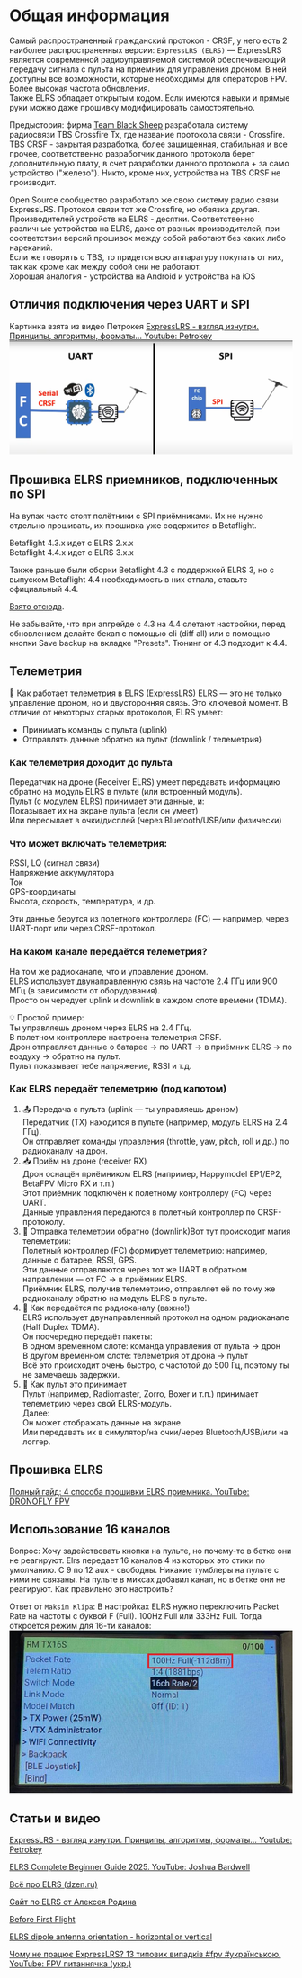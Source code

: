 # Общая информация
Самый распространенный гражданский протокол - CRSF, у него есть 2 наиболее распространенных версии:
`ExpressLRS (ELRS)` — ExpressLRS является современной радиоуправляемой системой обеспечивающий передачу сигнала с пульта на приемник для управления дроном. В ней доступны все возможности, которые необходимы для операторов FPV. Более высокая частота обновления.  
Также ELRS обладает открытым кодом. Если имеются навыки и прямые руки можно даже прошивку модифицировать самостоятельно.

Предыстория: фирма [Team Blaсk Sheep](https://www.team-blacksheep.com/) разработала систему радиосвязи TBS Crossfire Tx, где название протокола связи - Crossfire.   
TBS CRSF - закрытая разработка, более защищенная, стабильная и все прочее, соответственно разработчик данного протокола берет дополнительную плату, в счет разработки данного протокола + за само устройство ("железо"). Никто, кроме них, устройства на TBS CRSF не производит.  

Open Source сообщество разработало же свою систему радио связи ExpressLRS. Протокол связи тот же Crossfire, но обвязка другая.  
Производителей устройств на ELRS - десятки.
Соответственно различные устройства на ELRS, даже от разных производителей, при соответствии версий прошивок между собой работают без каких либо нареканий.   
Если же говорить о TBS, то придется всю аппаратуру покупать от них, так как кроме как между собой они не работают.  
Хорошая аналогия - устройства на Android и устройства на iOS

## Отличия подключения через UART и  SPI
Картинка взята из видео Петрокея [ExpressLRS - взгляд изнутри. Принципы, алгоритмы, форматы... Youtube: Petrokey](https://www.youtube.com/watch?v=WoXPkvHTBi4)   
![](UART_vs_SPI.png)

## Прошивка ELRS приемников, подключенных по SPI
На вупах часто стоят полётники с SPI приёмниками. Их не нужно отдельно прошивать, их прошивка уже содержится в Betaflight.
 
Betaflight 4.3.x идет с ELRS 2.x.x  
Betaflight 4.4.x идет с ELRS 3.x.x  

Также раньше были сборки Betaflight 4.3 с поддержкой ELRS 3, но с выпуском Betaflight 4.4 необходимость в них отпала, ставьте официальный 4.4.

[Взято отсюда](https://www.expresslrs.org/hardware/spi-receivers/).

Не забывайте, что при апгрейде с 4.3 на 4.4 слетают настройки, перед обновлением делайте бекап с помощью cli (diff all) или с помощью кнопки Save backup на вкладке "Presets". Тюнинг от 4.3 подходит к 4.4.

## Телеметрия
📡 Как работает телеметрия в ELRS (ExpressLRS)
ELRS — это не только управление дроном, но и двусторонняя связь. Это ключевой момент. В отличие от некоторых старых протоколов, ELRS умеет:  
- Принимать команды с пульта (uplink)  
- Отправлять данные обратно на пульт (downlink / телеметрия)  

### Как телеметрия доходит до пульта
Передатчик на дроне (Receiver ELRS) умеет передавать информацию обратно на модуль ELRS в пульте (или встроенный модуль).  
Пульт (с модулем ELRS) принимает эти данные, и:  
Показывает их на экране пульта (если он умеет)  
Или пересылает в очки/дисплей (через Bluetooth/USB/или физически)

### Что может включать телеметрия:
RSSI, LQ (сигнал связи)  
Напряжение аккумулятора  
Ток  
GPS-координаты  
Высота, скорость, температура, и др.  

Эти данные берутся из полетного контроллера (FC) — например, через UART-порт или через CRSF-протокол.  

### На каком канале передаётся телеметрия?
На том же радиоканале, что и управление дроном.  
ELRS использует двунаправленную связь на частоте 2.4 ГГц или 900 МГц (в зависимости от оборудования).  
Просто он чередует uplink и downlink в каждом слоте времени (TDMA).  

💡 Простой пример:  
Ты управляешь дроном через ELRS на 2.4 ГГц.  
В полетном контроллере настроена телеметрия CRSF.  
Дрон отправляет данные о батарее → по UART → в приёмник ELRS → по воздуху → обратно на пульт.  
Пульт показывает тебе напряжение, RSSI и т.д.  

### Как ELRS передаёт телеметрию (под капотом)
1. 📤 Передача с пульта (uplink — ты управляешь дроном)  
Передатчик (TX) находится в пульте (например, модуль ELRS на 2.4 ГГц).  
Он отправляет команды управления (throttle, yaw, pitch, roll и др.) по радиоканалу на дрон.  
2. 📥 Приём на дроне (receiver RX)  
Дрон оснащён приёмником ELRS (например, Happymodel EP1/EP2, BetaFPV Micro RX и т.п.)  
Этот приёмник подключён к полетному контроллеру (FC) через UART.  
Данные управления передаются в полетный контроллер по CRSF-протоколу.  
3. 📡 Отправка телеметрии обратно (downlink)Вот тут происходит магия телеметрии:  
Полетный контроллер (FC) формирует телеметрию: например, данные о батарее, RSSI, GPS.  
Эти данные отправляются через тот же UART в обратном направлении — от FC → в приёмник ELRS.  
Приёмник ELRS, получив телеметрию, отправляет её по тому же радиоканалу обратно на модуль ELRS в пульте.  
4. 📶 Как передаётся по радиоканалу (важно!)  
ELRS использует двунаправленный протокол на одном радиоканале (Half Duplex TDMA).  
Он поочередно передаёт пакеты:  
В одном временном слоте: команда управления от пульта → дрон  
В другом временном слоте: телеметрия от дрона → пульт  
Всё это происходит очень быстро, с частотой до 500 Гц, поэтому ты не замечаешь задержки.  
5. 🧾 Как пульт это принимает  
Пульт (например, Radiomaster, Zorro, Boxer и т.п.) принимает телеметрию через свой ELRS-модуль.  
Далее:  
Он может отображать данные на экране.  
Или передавать их в симулятор/на очки/через Bluetooth/USB/или на логгер.  

## Прошивка ELRS
[Полный гайд: 4 способа прошивки ELRS приемника. YouTube: DRONOFLY FPV](https://www.youtube.com/watch?v=meUq4ThdNGc)

## Использование 16 каналов
Вопрос: Хочу задействовать кнопки на пульте, но почему-то в бетке они не реагируют. Elrs передает 16 каналов 4 из которых это стики по умолчанию. С 9 по 12 aux - свободны. Никакие тумблеры на пульте с ними не связаны. На пульте в миксах добавил канал, но в бетке они не реагируют. Как правильно это настроить?

Ответ от `Maksim Klipa`: В настройках ELRS нужно переключить Packet Rate на частоты с буквой F (Full). 100Hz Full или 333Hz Full. Тогда откроется режим для 16-ти каналов:  
![](ELRS_16_channels.jpg)

## Статьи и видео
[ExpressLRS - взгляд изнутри. Принципы, алгоритмы, форматы... Youtube: Petrokey](https://www.youtube.com/watch?v=WoXPkvHTBi4)  

[ELRS Complete Beginner Guide 2025. YouTube: Joshua Bardwell](https://www.youtube.com/watch?v=N0ajKoef3qs)

[Всё про ELRS (dzen.ru)](https://dzen.ru/a/ZiC61ueuLzUoSm3_)  

[Сайт по ELRS от Алексея Родина](https://expresslrs.ru/)

[Before First Flight](https://www.expresslrs.org/quick-start/pre-1stflight/)  

[ELRS dipole antenna orientation - horizontal or vertical](https://intofpv.com/t-elrs-dipole-antenna-orientation-horizontal-or-vertical)

[Чому не працює ExpressLRS? 13 типових випадків #fpv #українською. YouTube: FPV питаннячка (укр.)](https://www.youtube.com/watch?v=ffJMgkCRWZk)


